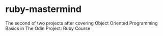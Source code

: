 # ruby-mastermind
The second of two projects after covering Object Oriented Programming Basics in The Odin Project: Ruby Course
